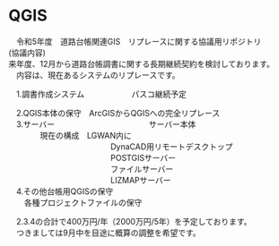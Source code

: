 # QGIS
　令和5年度　道路台帳関連GIS　リプレースに関する協議用リポジトリ  
(協議内容)  
 来年度、12月から道路台帳調書に関する長期継続契約を検討しております。  
 　内容は、現在あるシステムのリプレースです。  

　1.調書作成システム　　　　　　パスコ継続予定  

　2.QGIS本体の保守　ArcGISからQGISへの完全リプレース  
　3.サーバー　　　　　　　　　　　　サーバー本体  
 　　　　現在の構成　LGWAN内に  
　　　　　　　　　　　　　DynaCAD用リモートデスクトップ  
　　　　　　　　　　　　　POSTGISサーバー  
　　　　　　　　　　　　　ファイルサーバー  
　　　　　　　　　　　　　LIZMAPサーバー  
　4.その他台帳用QGISの保守  
 　　各種プロジェクトファイルの保守  

　2.3.4の合計で400万円/年（2000万円/5年）を予定しております。  
 　つきましては9月中を目途に概算の調整を希望です。  
